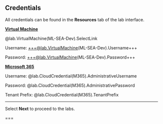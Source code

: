 <style>
img {
    border: 1px solid black;
    }
</style>

## **Credentials**

All credentials can be found in the **Resources** tab of the lab interface.

<u>**Virtual Machine**</u>

@lab.VirtualMachine(ML-SEA-Dev).SelectLink

Username: +++@lab.VirtualMachine(ML-SEA-Dev).Username+++

Password: +++@lab.VirtualMachine(ML-SEA-Dev).Password+++

<u>**Microsoft 365**</u>

Username: @lab.CloudCredential(M365).AdministrativeUsername

Password: @lab.CloudCredential(M365).AdministrativePassword

Tenant Prefix: @lab.CloudCredential(M365).TenantPrefix

---

Select **Next** to proceed to the labs.

===
